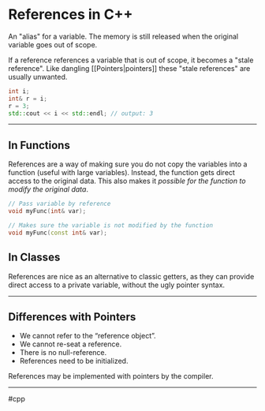 # References in C++
An "alias" for a variable. The memory is still released when the original variable goes out of scope.

If a reference references a variable that is out of scope, it becomes a "stale reference". Like dangling [[Pointers|pointers]] these "stale references" are usually unwanted.

```cpp
int i;
int& r = i;
r = 3;
std::cout << i << std::endl; // output: 3

```

---

## In Functions
References are a way of making sure you do not copy the variables into a function (useful with large variables). Instead, the function gets direct access to the original data. This also makes it *possible for the function to modify the original data*.
```cpp
// Pass variable by reference
void myFunc(int& var);

// Makes sure the variable is not modified by the function
void myFunc(const int& var); 
```

## In Classes
References are nice as an alternative to classic getters, as they can provide direct access to a private variable, without the ugly pointer syntax.

---

## Differences with Pointers
- We cannot refer to the “reference object”.
- We cannot re-seat a reference.
- There is no null-reference.
- References need to be initialized.

References may be implemented with pointers by the compiler.

---
#cpp
